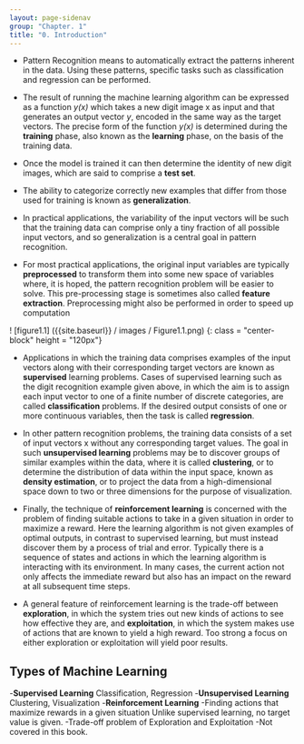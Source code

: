 ```yaml
---
layout: page-sidenav
group: "Chapter. 1"
title: "0. Introduction"
---
```

- Pattern Recognition means to automatically extract the patterns inherent in the data. Using these patterns, specific tasks such as classification and regression can be performed.

- The result of running the machine learning algorithm can be expressed as a function *y(x)* which takes a new digit image x as input and that generates an output vector *y*, encoded in the same way as the target vectors. The precise form of the function *y(x)* is determined during the **training** phase, also known as the **learning** phase, on the basis of the training data. 

- Once the model is trained it can then determine the identity of new digit images, which are said to comprise a **test set**.

- The ability to categorize correctly new examples that differ from those used for training is known as **generalization**.

- In practical applications, the variability of the input vectors will be such that the training data can comprise only a tiny fraction of all possible input vectors, and so generalization is a central goal in pattern recognition.

- For most practical applications, the original input variables are typically **preprocessed** to transform them into some new space of variables where, it is hoped, the pattern recognition problem will be easier to solve. This pre-processing stage is sometimes also called **feature extraction**. Preprocessing might also be performed in order to speed up computation

! [figure1.1] ({{site.baseurl}} / images / Figure1.1.png) {: class = "center-block" height = "120px"}

- Applications in which the training data comprises examples of the input vectors along with their corresponding target vectors are known as **supervised** learning problems. Cases of supervised learning such as the digit recognition example given above, in which the aim is to assign each input vector to one of a finite number of discrete categories, are called **classification** problems. If the desired output consists of one or more continuous variables, then the task is called **regression**.

- In other pattern recognition problems, the training data consists of a set of input vectors x without any corresponding target values. The goal in such **unsupervised learning** problems may be to discover groups of similar examples within the data, where it is called **clustering**, or to determine the distribution of data within the input space, known as **density estimation**, or to project the data from a high-dimensional space down to two or three dimensions for the purpose of visualization.

- Finally, the technique of **reinforcement learning** is concerned with the problem of finding suitable actions to take in a given situation in order to maximize a reward. Here the learning algorithm is not given examples of optimal outputs, in contrast to supervised learning, but must instead discover them by a process of trial and error. Typically there is a sequence of states and actions in which the learning algorithm is interacting with its environment. In many cases, the current action not only affects the immediate reward but also has an impact on the reward at all subsequent time steps.
- A general feature of reinforcement learning is the trade-off between **exploration**, in which the system tries out new kinds of actions to see how effective they are, and **exploitation**, in which the system makes use of actions that are known to yield a high reward. Too strong a focus on either exploration or exploitation will yield poor results.

## Types of Machine Learning

-**Supervised Learning** 
    Classification, Regression
-**Unsupervised Learning**
    Clustering, Visualization
-**Reinforcement Learning**
    -Finding actions that maximize rewards in a given situation
    Unlike supervised learning, no target value is given.
    -Trade-off problem of Exploration and Exploitation
    -Not covered in this book.
<!--stackedit_data:
eyJoaXN0b3J5IjpbLTUxNDk0NzE3MywxNTY3NTY1NTEzXX0=
-->